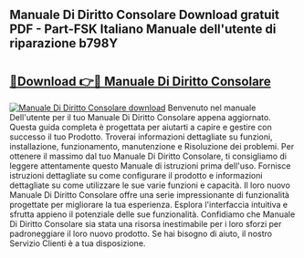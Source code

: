 ## Manuale Di Diritto Consolare Download gratuit PDF - Part-FSK Italiano Manuale dell'utente di riparazione b798Y

# <h2><a href="http://dffcl9.blite.top/?on=Manuale+Di+Diritto+Consolare">🔗Download 👉🔴 Manuale Di Diritto Consolare</a></h2>

[![Manuale Di Diritto Consolare download](https://i.imgur.com/lujVjoI.png)](http://dffcl9.blite.top/?on=Manuale+Di+Diritto+Consolare)
Benvenuto nel manuale Dell'utente per il tuo Manuale Di Diritto Consolare appena aggiornato. Questa guida completa è progettata per aiutarti a capire e gestire con successo il tuo Prodotto. Troverai informazioni dettagliate su funzioni, installazione, funzionamento, manutenzione e Risoluzione dei problemi. Per ottenere il massimo dal tuo Manuale Di Diritto Consolare, ti consigliamo di leggere attentamente questo Manuale di istruzioni prima dell'uso. Fornisce istruzioni dettagliate su come configurare il prodotto e informazioni dettagliate su come utilizzare le sue varie funzioni e capacità. Il loro nuovo Manuale Di Diritto Consolare offre una serie impressionante di funzionalità progettate per migliorare la tua esperienza. Esplora l'interfaccia intuitiva e sfrutta appieno il potenziale delle sue funzionalità. Confidiamo che Manuale Di Diritto Consolare sia stata una risorsa inestimabile per i loro sforzi per padroneggiare il loro nuovo prodotto. Se hai bisogno di aiuto, il nostro Servizio Clienti è a tua disposizione.
